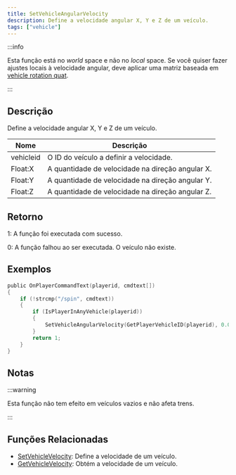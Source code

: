 ```yaml
---
title: SetVehicleAngularVelocity
description: Define a velocidade angular X, Y e Z de um veículo.
tags: ["vehicle"]
---
```


:::info

Esta função está no _world_ space e não no _local_ space. Se você quiser fazer ajustes locais à velocidade angular, deve aplicar uma matriz baseada em [vehicle rotation quat](GetVehicleRotationQuat).

:::

## Descrição

Define a velocidade angular X, Y e Z de um veículo.

| Nome      | Descrição                                        |
| --------- | ------------------------------------------------ |
| vehicleid | O ID do veículo a definir a velocidade.          |
| Float:X   | A quantidade de velocidade na direção angular X. |
| Float:Y   | A quantidade de velocidade na direção angular Y. |
| Float:Z   | A quantidade de velocidade na direção angular Z. |

## Retorno

1: A função foi executada com sucesso.

0: A função falhou ao ser executada. O veículo não existe.

## Exemplos

```c
public OnPlayerCommandText(playerid, cmdtext[])
{
    if (!strcmp("/spin", cmdtext))
    {
        if (IsPlayerInAnyVehicle(playerid))
        {
            SetVehicleAngularVelocity(GetPlayerVehicleID(playerid), 0.0, 0.0, 2.0);
        }
        return 1;
    }
}
```

## Notas

:::warning

Esta função não tem efeito em veículos vazios e não afeta trens.

:::

## Funções Relacionadas

- [SetVehicleVelocity](SetVehicleVelocity.md): Define a velocidade de um veículo.
- [GetVehicleVelocity](GetVehicleVelocity.md): Obtém a velocidade de um veículo.
